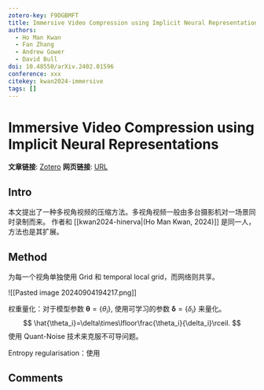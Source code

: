 ```yaml
---
zotero-key: F9DGBMFT
title: Immersive Video Compression using Implicit Neural Representations
authors:
  - Ho Man Kwan
  - Fan Zhang
  - Andrew Gower
  - David Bull
doi: 10.48550/arXiv.2402.01596
conference: xxx
citekey: kwan2024-immersive
tags: []
---
```

# Immersive Video Compression using Implicit Neural Representations

**文章链接**: [Zotero](zotero://select/library/items/F9DGBMFT) 
**网页链接**: [URL](http://arxiv.org/abs/2402.01596)

## Intro
本文提出了一种多视角视频的压缩方法。多视角视频一般由多台摄影机对一场景同时录制而来。
作者和 [[kwan2024-hinerva|(Ho Man Kwan, 2024)]] 是同一人，方法也是其扩展。
## Method
为每一个视角单独使用 Grid 和 temporal local grid，而网络则共享。

![[Pasted image 20240904194217.png]]



权重量化：对于模型参数 $\boldsymbol{\theta}=\{\theta_{i}\}$, 使用可学习的参数 $\boldsymbol{\delta} = \{\delta_i \}$ 来量化。
$$
\hat{\theta_i}=\delta\times\lfloor\frac{\theta_i}{\delta_i}\rceil.
$$
使用 Quant-Noise 技术来克服不可导问题。

Entropy regularisation：使用
## Comments

